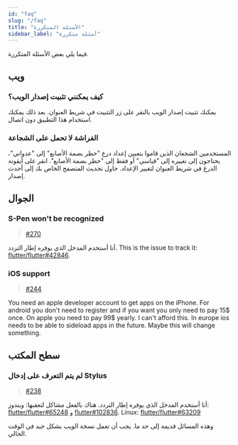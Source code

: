 ```yaml
---
id: "faq"
slug: "/faq"
title: "الأسئلة المتكررة"
sidebar_label: "أسئلة متكررة"
---
```


فيما يلي بعض الأسئلة المتكررة.

## ويب

### كيف يمكنني تثبيت إصدار الويب؟

يمكنك تثبيت إصدار الويب بالنقر على زر التثبيت في شريط العنوان. بعد ذلك يمكنك استخدام هذا التطبيق دون اتصال.

### الفراشة لا تحمل على الشجاعة

المستخدمين الشجعان الذين قاموا بتعيين إعداد درع "حظر بصمة الأصابع" إلى "عدواني"، يحتاجون إلى تغييره إلى "قياسي" أو فقط إلى "حظر بصمة الأصابع". انقر على أيقونة الدرع في شريط العنوان لتغيير الإعداد. حاول تحديث المتصفح الخاص بك إلى أحدث إصدار.

## الجوال

### S-Pen won't be recognized

> [#270](https://github.com/LinwoodDev/Butterfly/issues/270)

أنا أستخدم المدخل الذي يوفره إطار التردد. This is the issue to track it: [flutter/flutter#42846](https://github.com/flutter/flutter/issues/42846).

### iOS support

> [#244](https://github.com/LinwoodDev/Butterfly/issues/244)

You need an apple developer account to get apps on the iPhone. For android you don't need to register and if you want you only need to pay 15$ once. On apple you need to pay 99$ yearly. I can't afford this. In europe ios needs to be able to sideload apps in the future. Maybe this will change something.

## سطح المكتب

### لم يتم التعرف على إدخال Stylus

> [#238](https://github.com/LinwoodDev/Butterfly/issues/238)

أنا أستخدم المدخل الذي يوفره إطار التردد. هناك بالفعل مشاكل لتعقبها: ويندوز: [flutter/flutter#65248](https://github.com/flutter/flutter/issues/65248) و [flutter#102836](https://github.com/flutter/flutter/issues/102836). Linux: [flutter/flutter#63209](https://github.com/flutter/flutter/issues/63209)

وهذه المسائل قديمة إلى حد ما. يجب أن تعمل نسخة الويب بشكل جيد في الوقت الحالي.
